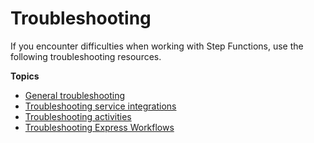 # Troubleshooting<a name="troubleshooting"></a>

If you encounter difficulties when working with Step Functions, use the following troubleshooting resources\.

**Topics**
+ [General troubleshooting](troubleshooting-general.md)
+ [Troubleshooting service integrations](troubleshooting-service-integrations.md)
+ [Troubleshooting activities](troubleshooting-activities.md)
+ [Troubleshooting Express Workflows](troubleshooting-express-workflows.md)